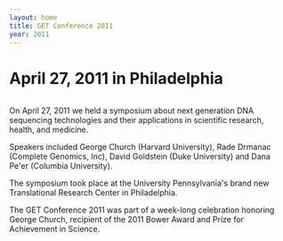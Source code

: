 ```yaml
---
layout: home
title: GET Conference 2011
year: 2011
---
```


# April 27, 2011 in Philadelphia

<div class="conference-box">
  <div class="conference-award-img">
    <img src="{{ "/get2011/images/FI_Bower_Bronze.jpg" | absolute_url }}" alt="">
  </div>
  <div class="conference-text"><p>On April 27, 2011 we held a symposium about next generation DNA sequencing technologies and their applications in scientific research, health, and medicine.</p>
  <p>Speakers included George Church (Harvard University), Rade Drmanac (Complete Genomics, Inc), David Goldstein (Duke University) and Dana Pe'er (Columbia University).</p>
  <p>The symposium took place at the University Pennsylvania's brand new Translational Research Center in Philadelphia.</p>
  <p>The GET Conference 2011 was part of a week-long celebration honoring George Church, recipient of the 2011 Bower Award and Prize for Achievement in Science.</p>
</div>
</div>

